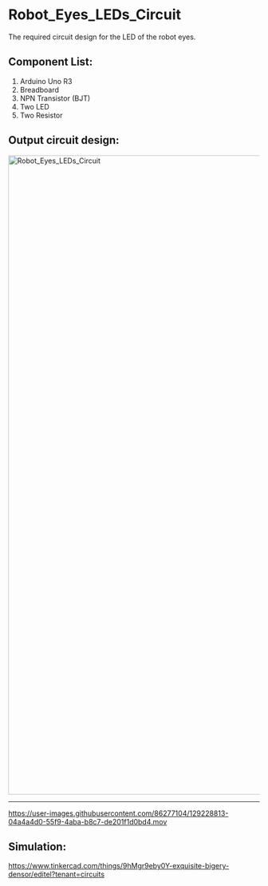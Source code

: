 # Robot_Eyes_LEDs_Circuit
The required circuit design for the LED of the robot eyes.

## Component List:
1. Arduino Uno R3
2. Breadboard
3. NPN Transistor (BJT)
4. Two LED
5. Two Resistor


## Output circuit design:
<img width="1280" alt="Robot_Eyes_LEDs_Circuit" src="https://user-images.githubusercontent.com/86277104/129228368-c5dd1b17-86dc-4c2f-818a-4425e6b82505.png">

---

https://user-images.githubusercontent.com/86277104/129228813-04a4a4d0-55f9-4aba-b8c7-de201f1d0bd4.mov


## Simulation:
https://www.tinkercad.com/things/9hMgr9eby0Y-exquisite-bigery-densor/editel?tenant=circuits
